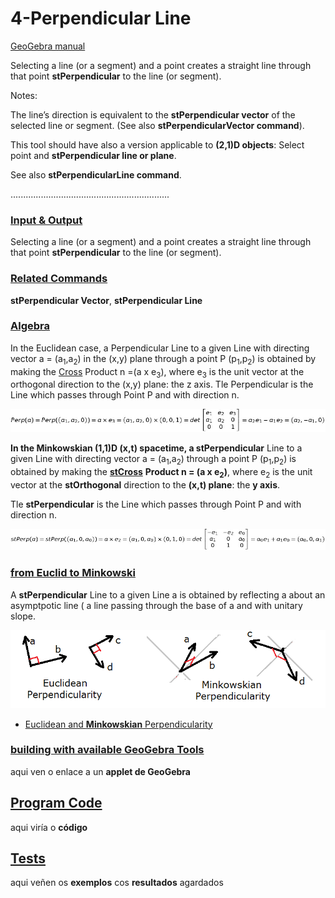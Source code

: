 # 4-Perpendicular Line
[GeoGebra manual](https://wiki.geogebra.org/en/Perpendicular_Line_Tool)

Selecting a line (or a segment) and a point creates a straight line through that point <b>stPerpendicular</b> to the line (or segment). 
    
Notes:

The line’s direction is equivalent to the <b>stPerpendicular vector</b> of the selected line or segment. (See also <b>stPerpendicularVector command</b>).
        
This tool should have also a version applicable to <b>(2,1)D objects</b>: Select point and <b>stPerpendicular line or plane</b>.
        
See also <b>stPerpendicularLine command</b>. 

...............................................................

### [Input & Output](https://github.com/probaxeoxebra/probaMinkoski/blob/master/Temas/Entrada_Saida.md)

Selecting a line (or a segment) and a point creates a straight line through that point <b>stPerpendicular</b> to the line (or segment). 

### [Related Commands](https://github.com/probaxeoxebra/probaMinkoski/blob//master/Temas/ComandosRelacionados.md)

<b>stPerpendicular Vector</b>,  <b>stPerpendicular Line</b>

### [Algebra](https://github.com/probaxeoxebra/probaMinkoski/blob/master/Temas/Alxebra_Ferramentas.md)

In the Euclidean case, a Perpendicular Line to a given Line with directing vector a = (a<sub>1</sub>,a<sub>2</sub>) in the (x,y) plane through a point P (p<sub>1</sub>,p<sub>2</sub>) is obtained by making the [Cross](../Explicacions/CrossProduct.md) Product n =(a x e<sub>3</sub>), where e<sub>3</sub> is the unit vector at the orthogonal direction to the (x,y) plane: the z axis. Tle Perpendicular is the Line which passes through Point P and with direction n.

![EuclideanPerpendicular](https://github.com/probaxeoxebra/probaMinkoski/blob/master/Interese/Images/PerpendicularVector.jpg "Algebraic formulation for the Perependicular to a given Vector")

<b>In the Minkowskian (1,1)D (x,t) spacetime, a stPerpendicular</b> Line to a given Line with directing vector a = (a<sub>1</sub>,a<sub>2</sub>) through a point P (p<sub>1</sub>,p<sub>2</sub>) is obtained by making the [<b>stCross</b>](https://github.com/probaxeoxebra/probaMinkoski/blob/master/Explicacions/CrossProduct.md) <b>Product n = (a x e<sub>2</sub>)</b>, where e<sub>2</sub> is the unit vector at the <b>stOrthogonal</b> direction to the <b>(x,t) plane</b>: the <b>y axis</b>.

Tle <b>stPerpendicular</b> is the Line which passes through Point P and with direction n.

![MinkowskianPerpendicular](https://github.com/probaxeoxebra/probaMinkoski/blob/master/Interese/Images/stPerpendicularVector.jpg "Algebraic formulation for the stPerependicular to a given Vector")

### [from Euclid to Minkowski](https://github.com/probaxeoxebra/probaMinkoski/blob/master/Temas/Euclides_Minkowski_Ferramentas.md)

A <b>stPerpendicular</b> Line to a given Line a is obtained by reflecting a about an asymptpotic line ( a line passing through the base of a and with unitary slope.

![stPerpencicular](https://github.com/probaxeoxebra/probaMinkoski/blob/master/Interese/Images/PerpendVectors_Eucl_Mink.png "Euclidean vs. Minkowskian Perpendicularity")

* [Euclidean and <b>Minkowskian</b> Perpendicularity](https://github.com/probaxeoxebra/probaMinkoski/blob/master/Explicacions/stPerpendicularVector.md)

### [building with available GeoGebra Tools](../Temas/ConstrucionKitBasicoGeoGebra_cadaFerramenta.md)

aqui ven o enlace a un <b>applet de GeoGebra</b>

## [Program Code](https://github.com/probaxeoxebra/probaMinkoski/blob/master/Temas/ProgramacionFerramentas.md)

aqui viría o <b>código</b>

## [Tests](https://github.com/probaxeoxebra/probaMinkoski/blob/master/Temas/Tests_Ferramentas.md)

aqui veñen os <b>exemplos</b> cos <b>resultados</b> agardados
